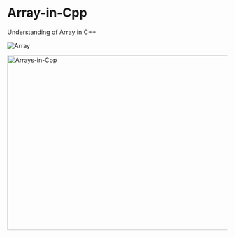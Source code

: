 # Array-in-Cpp
Understanding of Array in C++

![Array](https://github.com/user-attachments/assets/81b42725-1d32-4092-b9d5-6f094c0a3b5e)

<img width="1000" height="401" alt="Arrays-in-Cpp" src="https://github.com/user-attachments/assets/040d095e-d17a-4f03-8e31-7cba31033527" />

